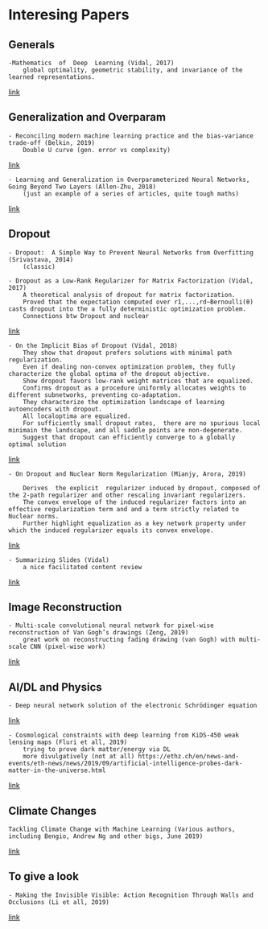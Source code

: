 # Interesing Papers

## Generals

	-Mathematics  of  Deep  Learning (Vidal, 2017)  
		global optimality, geometric stability, and invariance of the learned representations.
[link](https://arxiv.org/pdf/1712.04741.pdf)

## Generalization and Overparam

	- Reconciling modern machine learning practice and the bias-variance trade-off (Belkin, 2019)
		Double U curve (gen. error vs complexity)
[link](http://www.cs.columbia.edu/~djhsu/papers/biasvariance-pnas.pdf)

	- Learning and Generalization in Overparameterized Neural Networks, Going Beyond Two Layers (Allen-Zhu, 2018)
		(just an example of a series of articles, quite tough maths)
[link](https://arxiv.org/pdf/1811.04918.pdf)		

## Dropout

	- Dropout:  A Simple Way to Prevent Neural Networks from Overfitting (Srivastava, 2014) 
		(classic) 
<span></span>

	- Dropout as a Low-Rank Regularizer for Matrix Factorization (Vidal, 2017)  
		A theoretical analysis of dropout for matrix factorization. 
		Proved that the expectation computed over r1,...,rd∼Bernoulli(θ) casts dropout into the a fully deterministic optimization problem.
		Connections btw Dropout and nuclear 
[link](https://arxiv.org/pdf/1710.05092.pdf)
	
	- On the Implicit Bias of Dropout (Vidal, 2018) 
		They show that dropout prefers solutions with minimal path regularization. 
		Even if dealing non-convex optimization problem, they fully characterize the global optima of the dropout objective.
		Show dropout favors low-rank weight matrices that are equalized. 
		Confirms dropout as a procedure uniformly allocates weights to different subnetworks, preventing co-adaptation.
		They characterize the optimization landscape of learning autoencoders with dropout.
		All localoptima are equalized.
		For sufficiently small dropout rates,  there are no spurious local minimain the landscape, and all saddle points are non-degenerate.
		Suggest that dropout can efficiently converge to a globally optimal solution 
[link](https://arxiv.org/pdf/1806.09777.pdf)

		
	- On Dropout and Nuclear Norm Regularization (Mianjy, Arora, 2019) 
		
		Derives  the explicit  regularizer induced by dropout, composed of the 2-path regularizer and other rescaling invariant regularizers. 
		The convex envelope of the induced regularizer factors into an effective regularization term and and a term strictly related to Nuclear norms.
		Further highlight equalization as a key network property under which the induced regularizer equals its convex envelope.  
[link](https://arxiv.org/pdf/1905.11887.pdf)

	- Summarizing Slides (Vidal) 
		a nice facilitated content review
[link](http://cis.jhu.edu/~rvidal/talks/learning/Tutorial-Math-Deep-Learning-2018.pdf)


## Image Reconstruction

	- Multi-scale convolutional neural network for pixel-wise reconstruction of Van Gogh’s drawings (Zeng, 2019)
		great work on reconstructing fading drawing (van Gogh) with multi-scale CNN (pixel-wise work)
	
[link](https://link.springer.com/content/pdf/10.1007%2Fs00138-019-01047-3.pdf)

## AI/DL and Physics

	- Deep neural network solution of the electronic Schrödinger equation
[link](https://arxiv.org/pdf/1909.08423v1.pdf?fbclid=IwAR33bpri3oJBIgTjnQIYRC6FvBHpJrbgcqHeUmfKAcnTwcLqXQ1cFW2TApw)

	- Cosmological constraints with deep learning from KiDS-450 weak lensing maps (Fluri et all, 2019)
		trying to prove dark matter/energy via DL
		more divulgatively (not at all) https://ethz.ch/en/news-and-events/eth-news/news/2019/09/artificial-intelligence-probes-dark-matter-in-the-universe.html
[link](https://journals.aps.org/prd/abstract/10.1103/PhysRevD.100.063514)

## Climate Changes

	Tackling Climate Change with Machine Learning (Various authors, including Bengio, Andrew Ng and other bigs, June 2019)

[link](https://arxiv.org/pdf/1906.05433.pdf?fbclid=IwAR0DJnNY8tfZ8VqiegeYWaSbir8c2uzlpUqnK2JyIsIUW5lKLMwAk6tDzhY)	
	
## To give a look

	- Making the Invisible Visible: Action Recognition Through Walls and Occlusions (Li et all, 2019)
[link](https://arxiv.org/abs/1909.09300)
